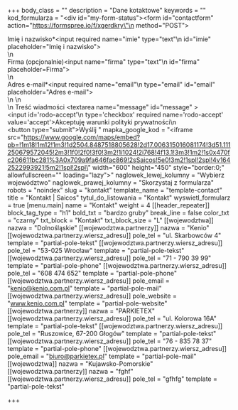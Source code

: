 +++
body_class = ""
description = "Dane kotaktowe"
keywords = ""
kod_formularza = "<div id=\"my-form-status\"></div><form id=\"contactform\" action=\"https://formspree.io/f/xgerdkry\"\n  method=\"POST\">      <div class='input-cnt'>   <label for='imie'>Imię i nazwisko*</label><input required name=\"imie\" type=\"text\"\n  id=\"imie\" placeholder=\"Imię i nazwisko\">   </div>   \n<div class='input-cnt'>   <label for='firma'>Firma (opcjonalnie)</label><input  name=\"firma\" type=\"text\"\n  id=\"firma\" placeholder=Firma\">   </div>  \n     <div class='input-cnt'>   <label for='email'> Adres e-mail*</label><input required name=\"email\"\n  type=\"email\" id=\"email\" placeholder=\"Adres e-mail\">   </div>\n  \n  <div class='input-cnt'> <label for='message'>\n  Treść wiadmości</label>  <textarea name=\"message\"  id=\"message\" ></textarea>   </div>   <div class='input-cnt rodo-cnt'>   <input id='rodo-accept'\n  type='checkbox' required name='rodo-accept' value='accept'><label for='rodo-accept'>Akceptuję warunki polityki prywatności\n  </label>   </div>     <button  type=\"submit\">Wyślij</button>   </form>"
mapka_google_kod = "<iframe src=\"https://www.google.com/maps/embed?pb=!1m18!1m12!1m3!1d2504.8487518805628!2d17.006315016081174!3d51.111250679572045!2m3!1f0!2f0!3f0!3m2!1i1024!2i768!4f13.1!3m3!1m2!1s0x470fc206611bc281%3A0x709a9fa646fac869!2sSaicos!5e0!3m2!1spl!2spl!4v1642522993921!5m2!1spl!2spl\" width=\"600\" height=\"450\" style=\"border:0;\" allowfullscreen=\"\" loading=\"lazy\"></iframe>"
naglowek_lewej_kolumny = "Wybierz województwo"
naglowek_prawej_kolumny = "Skorzystaj z formularza"
robots = "noindex"
slug = "kontakt"
template_name = "template-contact"
title = "Kontakt | Saicos"
tytul_do_listowania = "Kontakt"
wyswietl_formularz = true
[menu.main]
name = "Kontakt"
weight = 4
[[header_repeater]]
block_tag_type = "h1"
bold_txt = "bardzo gruby"
break_line = false
color_txt = "czarny"
txt_block = "Kontakt"
txt_block_size = "L"
[[wojewodztwa]]
nazwa = "Dolnośląskie"
[[wojewodztwa.partnerzy]]
nazwa = "Kenio"
[[wojewodztwa.partnerzy.wiersz_adresu]]
pole_tel = "ul. Skarbowców 4"
template = "partial-pole-tekst"
[[wojewodztwa.partnerzy.wiersz_adresu]]
pole_tel = "53-025 Wrocław"
template = "partial-pole-tekst"
[[wojewodztwa.partnerzy.wiersz_adresu]]
pole_tel = "71 - 790 39 99"
template = "partial-pole-phone"
[[wojewodztwa.partnerzy.wiersz_adresu]]
pole_tel = "608 474 652"
template = "partial-pole-phone"
[[wojewodztwa.partnerzy.wiersz_adresu]]
pole_email = "kenio@kenio.com.pl"
template = "partial-pole-mail"
[[wojewodztwa.partnerzy.wiersz_adresu]]
pole_website = "www.kenio.com.pl"
template = "partial-pole-website"
[[wojewodztwa.partnerzy]]
nazwa = "PARKIETEX"
[[wojewodztwa.partnerzy.wiersz_adresu]]
pole_tel = "ul. Kolorowa 16A"
template = "partial-pole-tekst"
[[wojewodztwa.partnerzy.wiersz_adresu]]
pole_tel = "Ruszowice, 67-200 Głogów"
template = "partial-pole-tekst"
[[wojewodztwa.partnerzy.wiersz_adresu]]
pole_tel = "76 - 835 78 37"
template = "partial-pole-phone"
[[wojewodztwa.partnerzy.wiersz_adresu]]
pole_email = "biuro@parkietex.pl"
template = "partial-pole-mail"
[[wojewodztwa]]
nazwa = "Kujawsko-Pomorskie"
[[wojewodztwa.partnerzy]]
nazwa = "fghf"
[[wojewodztwa.partnerzy.wiersz_adresu]]
pole_tel = "gfhfg"
template = "partial-pole-tekst"

+++
